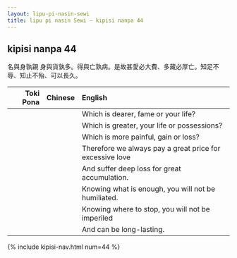 ```yaml
---
layout: lipu-pi-nasin-sewi
title: lipu pi nasin Sewi — kipisi nanpa 44
---
```


## kipisi nanpa 44

名與身孰親 身與貨孰多。得與亡孰病。是故甚愛必大費、多藏必厚亡。知足不辱、知止不殆、可以長久。

| Toki Pona | Chinese | English
|-:|:-:|:-
|  |  | Which is dearer, fame or your life?
|  |  | Which is greater, your life or possessions?
|  |  | Which is more painful, gain or loss?
|  |  | Therefore we always pay a great price for excessive love
|  |  | And suffer deep loss for great accumulation.
|  |  | Knowing what is enough, you will not be humiliated.
|  |  | Knowing where to stop, you will not be imperiled
|  |  | And can be long-lasting.

{% include kipisi-nav.html num=44 %}
